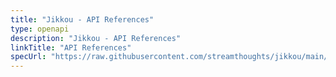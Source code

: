 ```yaml
---
title: "Jikkou - API References"
type: openapi
description: "Jikkou - API References"
linkTitle: "API References"
specUrl: "https://raw.githubusercontent.com/streamthoughts/jikkou/main/jikkou-rest-api/openapi/openapi.yaml"
---
```

